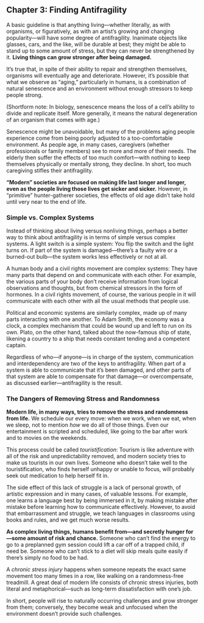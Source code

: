 ## Chapter 3: Finding Antifragility

A basic guideline is that anything living—whether literally, as with organisms, or figuratively, as with an artist’s growing and changing popularity—will have some degree of antifragility. Inanimate objects like glasses, cars, and the like, will be durable at best; they might be able to stand up to some amount of stress, but they can never be strengthened by it. **Living things can grow stronger after being damaged.**

It’s true that, in spite of their ability to repair and strengthen themselves, organisms will eventually age and deteriorate. However, it’s possible that what we observe as “aging,” particularly in humans, is a combination of natural senescence and an environment without enough stressors to keep people strong.

(Shortform note: In biology, senescence means the loss of a cell’s ability to divide and replicate itself. More generally, it means the natural degeneration of an organism that comes with age.)

Senescence might be unavoidable, but many of the problems aging people experience come from being poorly adjusted to a too-comfortable environment. As people age, in many cases, caregivers (whether professionals or family members) see to more and more of their needs. The elderly then suffer the effects of too much comfort—with nothing to keep themselves physically or mentally strong, they decline. In short, too much caregiving stifles their antifragility.

**“Modern” societies are focused on making life last longer and longer, even as the people living those lives get sicker and sicker.** However, in “primitive” hunter-gatherer societies, the effects of old age didn’t take hold until very near to the end of life.

### Simple vs. Complex Systems

Instead of thinking about living versus nonliving things, perhaps a better way to think about antifragility is in terms of simple versus complex systems. A light switch is a simple system: You flip the switch and the light turns on. If part of the system is damaged—there’s a faulty wire or a burned-out bulb—the system works less effectively or not at all.

A human body and a civil rights movement are complex systems: They have many parts that depend on and communicate with each other. For example, the various parts of your body don’t receive information from logical observations and thoughts, but from chemical stressors in the form of hormones. In a civil rights movement, of course, the various people in it will communicate with each other with all the usual methods that people use.

Political and economic systems are similarly complex, made up of many parts interacting with one another. To Adam Smith, the economy was a clock, a complex mechanism that could be wound up and left to run on its own. Plato, on the other hand, talked about the now-famous ship of state, likening a country to a ship that needs constant tending and a competent captain.

Regardless of who—if anyone—is in charge of the system, communication and interdependency are two of the keys to antifragility. When part of a system is able to communicate that it’s been damaged, and other parts of that system are able to compensate for that damage—or overcompensate, as discussed earlier—antifragility is the result.

### The Dangers of Removing Stress and Randomness

**Modern life, in many ways, tries to remove the stress and randomness from life.** We schedule our every move: when we work, when we eat, when we sleep, not to mention _how_ we do all of those things. Even our entertainment is scripted and scheduled, like going to the bar after work and to movies on the weekends.

This process could be called _touristification_: Tourism is like adventure with all of the risk and unpredictability removed, and modern society tries to make us tourists in our own lives. Someone who doesn’t take well to the touristification, who finds herself unhappy or unable to focus, will probably seek out medication to help herself fit in.

The side effect of this lack of struggle is a lack of personal growth, of artistic expression and in many cases, of valuable lessons. For example, one learns a language best by being immersed in it, by making mistake after mistake before learning how to communicate effectively. However, to avoid that embarrassment and struggle, we teach languages in classrooms using books and rules, and we get much worse results.

**As complex living things, humans benefit from—and secretly hunger for—some amount of risk and chance.** Someone who can’t find the energy to go to a preplanned gym session could lift a car off of a trapped child, if need be. Someone who can’t stick to a diet will skip meals quite easily if there’s simply no food to be had.

A _chronic stress injury_ happens when someone repeats the exact same movement too many times in a row, like walking on a randomness-free treadmill. A great deal of modern life consists of chronic stress injuries, both literal and metaphorical—such as long-term dissatisfaction with one’s job.

In short, people will rise to naturally occurring challenges and grow stronger from them; conversely, they become weak and unfocused when the environment doesn’t provide such challenges.
